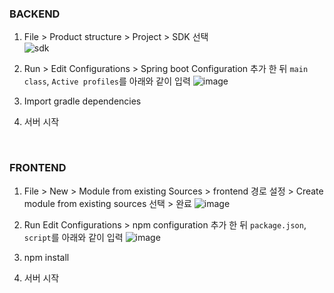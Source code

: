 ### BACKEND

1. File > Product structure > Project > SDK 선택<br>
![sdk](https://user-images.githubusercontent.com/23130815/118746297-f92acd80-b892-11eb-8523-5af46251f9a5.png)
   
   
2. Run > Edit Configurations > Spring boot Configuration 추가 한 뒤 `main class`, `Active profiles`를 아래와 같이 입력
![image](https://user-images.githubusercontent.com/23130815/118747459-fc26bd80-b894-11eb-81a0-421edc6cdcf9.png)
   

3. Import gradle dependencies


4. 서버 시작

<br>

### FRONTEND

1. File > New > Module from existing Sources > frontend 경로 설정 > Create module from existing sources 선택 > 완료
   ![image](https://user-images.githubusercontent.com/23130815/118747011-317edb80-b894-11eb-9b23-eb8984198f41.png)
   

2. Run Edit Configurations > npm configuration 추가 한 뒤 `package.json`,` script`를 아래와 같이 입력
   ![image](https://user-images.githubusercontent.com/23130815/118747305-be299980-b894-11eb-8ab3-a216eb854529.png)
   

3. npm install


4. 서버 시작